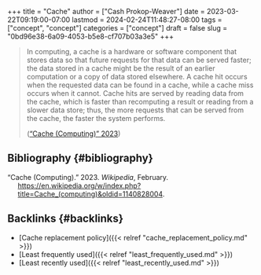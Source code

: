 +++
title = "Cache"
author = ["Cash Prokop-Weaver"]
date = 2023-03-22T09:19:00-07:00
lastmod = 2024-02-24T11:48:27-08:00
tags = ["concept", "concept"]
categories = ["concept"]
draft = false
slug = "0bd96e38-6a09-4053-b5e8-cf707b03a3e5"
+++

> In computing, a cache is a hardware or software component that stores data so that future requests for that data can be served faster; the data stored in a cache might be the result of an earlier computation or a copy of data stored elsewhere. A cache hit occurs when the requested data can be found in a cache, while a cache miss occurs when it cannot. Cache hits are served by reading data from the cache, which is faster than recomputing a result or reading from a slower data store; thus, the more requests that can be served from the cache, the faster the system performs.
>
> (<a href="#citeproc_bib_item_1">“Cache (Computing)” 2023</a>)


## Bibliography {#bibliography}

<style>.csl-entry{text-indent: -1.5em; margin-left: 1.5em;}</style><div class="csl-bib-body">
  <div class="csl-entry"><a id="citeproc_bib_item_1"></a>“Cache (Computing).” 2023. <i>Wikipedia</i>, February. <a href="https://en.wikipedia.org/w/index.php?title=Cache_(computing)&oldid=1140828004">https://en.wikipedia.org/w/index.php?title=Cache_(computing)&#38;oldid=1140828004</a>.</div>
</div>


## Backlinks {#backlinks}

-   [Cache replacement policy]({{< relref "cache_replacement_policy.md" >}})
-   [Least frequently used]({{< relref "least_frequently_used.md" >}})
-   [Least recently used]({{< relref "least_recently_used.md" >}})
